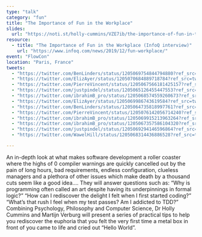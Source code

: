```yaml
---
type: "talk"
category: "fun"
title: "The Importance of Fun in the Workplace"
slides:
  url: "https://noti.st/holly-cummins/VZE7ib/the-importance-of-fun-in-the-workplace"
resource:
  - title: "The Importance of Fun in the Workplace (InfoQ interview)"
    url: "https://www.infoq.com/news/2019/12/fun-workplace/"
event: "FlowCon"
location: "Paris, France"
tweets:
  - "https://twitter.com/BenLinders/status/1205069754844794880?ref_src=twsrc%5Etfw"
  - "https://twitter.com/ElizAyer/status/1205070684889718784?ref_src=twsrc%5Etfw"
  - "https://twitter.com/PierreVincent/status/1205067566181425157?ref_src=twsrc%5Etfw"
  - "https://twitter.com/justpindel/status/1205065126455447553?ref_src=twsrc%5Etfw"
  - "https://twitter.com/ibrahimB_pro/status/1205068574559260673?ref_src=twsrc%5Etfw"
  - "https://twitter.com/ElizAyer/status/1205069986743619584?ref_src=twsrc%5Etfw"
  - "https://twitter.com/BenLinders/status/1205064735818997761?ref_src=twsrc%5Etfw"
  - "https://twitter.com/PierreVincent/status/1205076142056714240?ref_src=twsrc%5Etfw"
  - "https://twitter.com/ibrahimB_pro/status/1205069915213963264?ref_src=twsrc%5Etfw"
  - "https://twitter.com/ibrahimB_pro/status/1205067357586104320?ref_src=twsrc%5Etfw"
  - "https://twitter.com/justpindel/status/1205069294146596864?ref_src=twsrc%5Etfw"
  - "https://twitter.com/WawelHill/status/1205068314436886528?ref_src=twsrc%5Etfw"

---
```

An in-depth look at what makes software development a roller coaster where the highs of 0 compiler warnings are quickly cancelled out by the pain of long hours, bad requirements, endless configuration, clueless managers and a plethora of other issues which make death by a thousand cuts seem like a good idea…. They will answer questions such as: “Why is programming often called an art despite having its underpinnings in formal logic?” “How can I rediscover the delight I felt when I first started coding?” “What’s that rush I feel when my test passes? Am I addicted to TDD?” Combining Psychology, Philosophy and Computer Science, Dr Holly Cummins and Martijn Verburg will present a series of practical tips to help you rediscover the euphoria that you felt the very first time a metal box in front of you came to life and cried out “Hello World”.